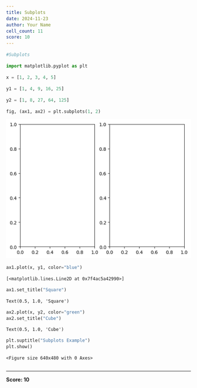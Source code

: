 ```yaml
---
title: Subplots
date: 2024-11-23
author: Your Name
cell_count: 11
score: 10
---
```


```python
#Subplots
```


```python
import matplotlib.pyplot as plt
```


```python
x = [1, 2, 3, 4, 5]
```


```python
y1 = [1, 4, 9, 16, 25]
```


```python
y2 = [1, 8, 27, 64, 125]
```


```python
fig, (ax1, ax2) = plt.subplots(1, 2)
```


    
![png](Subplots_files/Subplots_5_0.png)
    



```python
ax1.plot(x, y1, color="blue")
```




    [<matplotlib.lines.Line2D at 0x7f4ac5a42990>]




```python
ax1.set_title("Square")
```




    Text(0.5, 1.0, 'Square')




```python
ax2.plot(x, y2, color="green")
ax2.set_title("Cube")
```




    Text(0.5, 1.0, 'Cube')




```python
plt.suptitle("Subplots Example")
plt.show()
```


    <Figure size 640x480 with 0 Axes>



```python

```


---
**Score: 10**
